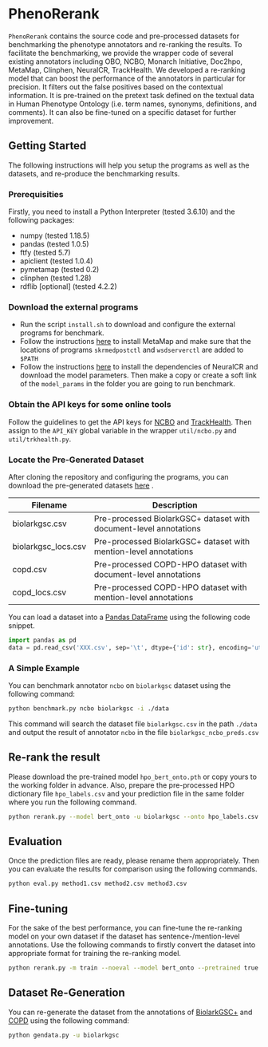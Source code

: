 # PhenoRerank
`PhenoRerank` contains the source code and pre-processed datasets for benchmarking the phenotype annotators and re-ranking the results. To facilitate the benchmarking, we provide the wrapper code of several existing annotators including OBO, NCBO, Monarch Initiative, Doc2hpo, MetaMap, Clinphen, NeuralCR, TrackHealth. We developed a re-ranking model that can boost the performance of the annotators in particular for precision. It filters out the false positives based on the contextual information. It is pre-trained on the pretext task defined on the textual data in Human Phenotype Ontology (i.e. term names, synonyms, definitions, and comments). It can also be fine-tuned on a specific dataset for further improvement.


## Getting Started
The following instructions will help you setup the programs as well as the datasets, and re-produce the benchmarking results.

### Prerequisities
Firstly, you need to install a Python Interpreter (tested 3.6.10) and the following packages:
* numpy (tested 1.18.5)
* pandas (tested 1.0.5)
* ftfy (tested 5.7)
* apiclient (tested 1.0.4)
* pymetamap (tested 0.2)
* clinphen (tested 1.28)
* rdflib \[optional\] \(tested 4.2.2\)

### Download the external programs
* Run the script `install.sh` to download and configure the external programs for benchmark.
* Follow the instructions [here](https://metamap.nlm.nih.gov/Installation.shtml) to install MetaMap and make sure that the locations of programs `skrmedpostctl` and `wsdserverctl` are added to `$PATH`
* Follow the instructions [here](https://github.com/ccmbioinfo/NeuralCR#installation) to install the dependencies of NeuralCR and download the model parameters. Then make a copy or create a soft link of the `model_params` in the folder you are going to run benchmark.

### Obtain the API keys for some online tools
Follow the guidelines to get the API keys for [NCBO](http://www.bioontology.org/wiki/index.php/BioPortal_Help#Getting_an_API_key) and [TrackHealth](https://track.health/api/). Then assign to the `API_KEY` global variable in the wrapper `util/ncbo.py` and `util/trkhealth.py`.

### Locate the Pre-Generated Dataset
After cloning the repository and configuring the programs, you can download the pre-generated datasets [here](https://) .

Filename | Description  
--- | ---
biolarkgsc.csv | Pre-processed BiolarkGSC+ dataset with document-level annotations
biolarkgsc_locs.csv | Pre-processed BiolarkGSC+ dataset with mention-level annotations
copd.csv | Pre-processed COPD-HPO dataset with document-level annotations
copd_locs.csv | Pre-processed COPD-HPO dataset with mention-level annotations

You can load a dataset into a [Pandas DataFrame](http://pandas.pydata.org/pandas-docs/stable/generated/pandas.DataFrame.html) using the following code snippet.
```python
import pandas as pd
data = pd.read_csv('XXX.csv', sep='\t', dtype={'id': str}, encoding='utf-8')
```

### A Simple Example
You can benchmark annotator `ncbo` on `biolarkgsc` dataset using the following command:
```bash
python benchmark.py ncbo biolarkgsc -i ./data
```
This command will search the dataset file `biolarkgsc.csv` in the path `./data` and output the result of annotator `ncbo` in the file `biolarkgsc_ncbo_preds.csv`

## Re-rank the result
Please download the pre-trained model `hpo_bert_onto.pth` or copy yours to the working folder in advance. Also, prepare the pre-processed HPO dictionary file `hpo_labels.csv` and your prediction file in the same folder where you run the following command.
```bash
python rerank.py --model bert_onto -u biolarkgsc --onto hpo_labels.csv --resume hpo_bert_onto.pth
```

## Evaluation
Once the prediction files are ready, please rename them appropriately. Then you can evaluate the results for comparison using the following commands.
```bash
python eval.py method1.csv method2.csv method3.csv
```

## Fine-tuning
For the sake of the best performance, you can fine-tune the re-ranking model on your own dataset if the dataset has sentence-/mention-level annotations. Use the following commands to firstly convert the dataset into appropriate format for training the re-ranking model.
```bash
python rerank.py -m train --noeval --model bert_onto --pretrained true -u biolarkgsc -f csv --onto hpo_labels.csv --pooler none --pdrop 0.1 --do_norm --norm_type batch --initln --earlystop --lr 0.0002 --maxlen 384 -j 10 -z 8 -g 0
```


## Dataset Re-Generation

You can re-generate the dataset from the annotations of [BiolarkGSC+](https://github.com/lasigeBioTM/IHP) and [COPD](http://www.nactem.ac.uk/COPD) using the following command:

```bash
python gendata.py -u biolarkgsc
```
